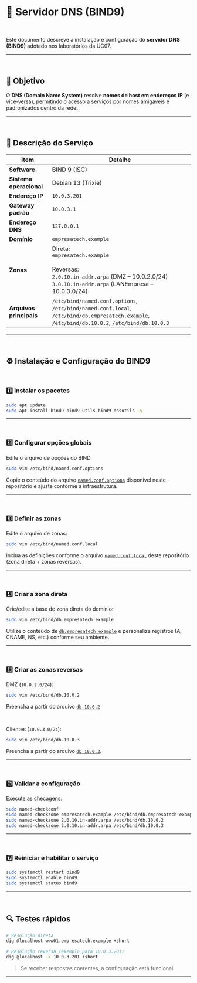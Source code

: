 # 🧭 Servidor DNS (BIND9)

<br/>

Este documento descreve a instalação e configuração do **servidor DNS (BIND9)** adotado nos laboratórios da UC07.

---

<br/>

## 🎯 Objetivo

O **DNS (Domain Name System)** resolve **nomes de host em endereços IP** (e vice‑versa), permitindo o acesso a serviços por nomes amigáveis e padronizados dentro da rede.

---

<br/>

## 🧩 Descrição do Serviço

| Item | Detalhe |
|------|--------|
| **Software** | BIND 9 (ISC) |
| **Sistema operacional** | Debian 13 (Trixie) |
| **Endereço IP** | `10.0.3.201` |
| **Gateway padrão** | `10.0.3.1` |
| **Endereço DNS** | `127.0.0.1` |
| **Domínio** | `empresatech.example` |
| **Zonas** | Direta: <br/>`empresatech.example`<br/> <br/>Reversas: <br/>`2.0.10.in-addr.arpa` (DMZ – 10.0.2.0/24) <br/>`3.0.10.in-addr.arpa` (LANEmpresa – 10.0.3.0/24) |
| **Arquivos principais** | `/etc/bind/named.conf.options`, `/etc/bind/named.conf.local`, `/etc/bind/db.empresatech.example`, `/etc/bind/db.10.0.2`, `/etc/bind/db.10.0.3` |

---

<br/>

## ⚙️ Instalação e Configuração do BIND9

<br/>

### 1️⃣ Instalar os pacotes

```bash
sudo apt update
sudo apt install bind9 bind9-utils bind9-dnsutils -y
```

---

<br/>

### 2️⃣ Configurar opções globais

Edite o arquivo de opções do BIND:

```bash
sudo vim /etc/bind/named.conf.options
```

Copie o conteúdo do arquivo [`named.conf.options`](./configs/named.conf.options) disponível neste repositório e ajuste conforme a infraestrutura.

---

<br/>

### 3️⃣ Definir as zonas

Edite o arquivo de zonas:

```bash
sudo vim /etc/bind/named.conf.local
```

Inclua as definições conforme o arquivo [`named.conf.local`](./configs/named.conf.local) deste repositório (zona direta + zonas reversas).

---

<br/>

### 4️⃣ Criar a zona direta

Crie/edite a base de zona direta do domínio:

```bash
sudo vim /etc/bind/db.empresatech.example
```

Utilize o conteúdo de [`db.empresatech.example`](./configs/db.empresatech.example) e personalize registros (A, CNAME, NS, etc.) conforme seu ambiente.

---

<br/>

### 5️⃣ Criar as zonas reversas

DMZ (`10.0.2.0/24`):

```bash
sudo vim /etc/bind/db.10.0.2
```
Preencha a partir do arquivo [`db.10.0.2`](./configs/db.10.0.2)

<br/>

Clientes (`10.0.3.0/24`):

```bash
sudo vim /etc/bind/db.10.0.3
```

Preencha a partir do arquivo [`db.10.0.3`](./configs/db.10.0.3).

---

<br/>

### 6️⃣ Validar a configuração

Execute as checagens:

```bash
sudo named-checkconf
sudo named-checkzone empresatech.example /etc/bind/db.empresatech.example
sudo named-checkzone 2.0.10.in-addr.arpa /etc/bind/db.10.0.2
sudo named-checkzone 3.0.10.in-addr.arpa /etc/bind/db.10.0.3
```

---

<br/>

### 7️⃣ Reiniciar e habilitar o serviço

```bash
sudo systemctl restart bind9
sudo systemctl enable bind9
sudo systemctl status bind9
```

---

<br/>

## 🔍 Testes rápidos

```bash
# Resolução direta
dig @localhost www01.empresatech.example +short

# Resolução reversa (exemplo para 10.0.3.201)
dig @localhost -x 10.0.3.201 +short
```

> Se receber respostas coerentes, a configuração está funcional.

---
